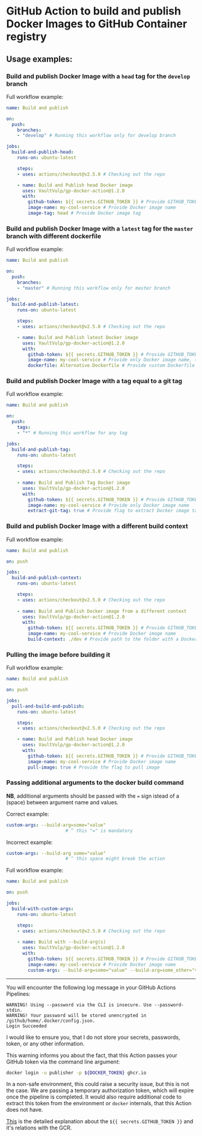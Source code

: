 # GitHub Action to build and publish Docker Images to GitHub Container registry

## Usage examples:

### Build and publish Docker Image with a `head` tag for the `develop` branch

Full workflow example:
```yaml
name: Build and publish

on: 
  push:
    branches:
    - "develop" # Running this workflow only for develop branch

jobs:
  build-and-publish-head:
    runs-on: ubuntu-latest

    steps:
    - uses: actions/checkout@v2.5.0 # Checking out the repo

    - name: Build and Publish head Docker image
      uses: VaultVulp/gp-docker-action@1.2.0
      with:
        github-token: ${{ secrets.GITHUB_TOKEN }} # Provide GITHUB_TOKEN to login into the GitHub Packages
        image-name: my-cool-service # Provide Docker image name
        image-tag: head # Provide Docker image tag
```

### Build and publish Docker Image with a `latest` tag for the `master` branch with different dockerfile

Full workflow example:
```yaml
name: Build and publish

on: 
  push:
    branches:
    - "master" # Running this workflow only for master branch

jobs:
  build-and-publish-latest:
    runs-on: ubuntu-latest

    steps:
    - uses: actions/checkout@v2.5.0 # Checking out the repo

    - name: Build and Publish latest Docker image
      uses: VaultVulp/gp-docker-action@1.2.0
      with:
        github-token: ${{ secrets.GITHUB_TOKEN }} # Provide GITHUB_TOKEN to login into the GitHub Packages
        image-name: my-cool-service # Provide only Docker image name, tag will be automatically set to latest
        dockerfile: Alternative.Dockerfile # Provide custom Dockerfile name
```

### Build and publish Docker Image with a tag equal to a git tag

Full workflow example:
```yaml
name: Build and publish

on: 
  push:
    tags:
    - "*" # Running this workflow for any tag

jobs:
  build-and-publish-tag:
    runs-on: ubuntu-latest

    steps:
    - uses: actions/checkout@v2.5.0 # Checking out the repo
    
    - name: Build and Publish Tag Docker image
      uses: VaultVulp/gp-docker-action@1.2.0
      with:
        github-token: ${{ secrets.GITHUB_TOKEN }} # Provide GITHUB_TOKEN to login into the GitHub Packages
        image-name: my-cool-service # Provide only Docker image name
        extract-git-tag: true # Provide flag to extract Docker image tag from git reference
```

### Build and publish Docker Image with a different build context

Full workflow example:
```yaml
name: Build and publish

on: push

jobs:
  build-and-publish-context:
    runs-on: ubuntu-latest

    steps:
    - uses: actions/checkout@v2.5.0 # Checking out the repo
    
    - name: Build and Publish Docker image from a different context
      uses: VaultVulp/gp-docker-action@1.2.0
      with:
        github-token: ${{ secrets.GITHUB_TOKEN }} # Provide GITHUB_TOKEN to login into the GitHub Packages
        image-name: my-cool-service # Provide Docker image name
        build-context: ./dev # Provide path to the folder with a Dockerfile
```

### Pulling the image before building it

Full workflow example:
```yaml
name: Build and publish

on: push

jobs:
  pull-and-build-and-publish:
    runs-on: ubuntu-latest

    steps:
    - uses: actions/checkout@v2.5.0 # Checking out the repo

    - name: Build and Publish head Docker image
      uses: VaultVulp/gp-docker-action@1.2.0
      with:
        github-token: ${{ secrets.GITHUB_TOKEN }} # Provide GITHUB_TOKEN to login into the GitHub Packages
        image-name: my-cool-service # Provide Docker image name
        pull-image: true # Provide the flag to pull image
```


### Passing additional arguments to the docker build command

**NB**, additional arguments should be passed with the `=` sign istead of a ` `(space) between argument name and values.

Correct example: 
```yaml
custom-args: --build-arg=some="value" 
                      # ^ this "=" is mandatory
```
Incorrect example:
```yaml
custom-args: --build-arg some="value" 
                      # ^ this space might break the action
```

Full workflow example:
```yaml
name: Build and publish

on: push

jobs:
  build-with-custom-args:
    runs-on: ubuntu-latest

    steps:
    - uses: actions/checkout@v2.5.0 # Checking out the repo
 
    - name: Build with --build-arg(s)
      uses: VaultVulp/gp-docker-action@1.2.0
      with:
        github-token: ${{ secrets.GITHUB_TOKEN }} # Provide GITHUB_TOKEN to login into the GitHub Packages
        image-name: my-cool-service # Provide Docker image name
        custom-args: --build-arg=some="value" --build-arg=some_other="value" # Pass some additional arguments to the docker build command
```

------

You will encounter the following log message in your GitHub Actions Pipelines:

```
WARNING! Using --password via the CLI is insecure. Use --password-stdin.
WARNING! Your password will be stored unencrypted in /github/home/.docker/config.json.
Login Succeeded
```

I would like to ensure you, that I do not store your secrets, passwords, token, or any other information.

This warning informs you about the fact, that this Action passes your GitHub token via the command line argument:
```bash
docker login -u publisher -p ${DOCKER_TOKEN} ghcr.io
```

In a non-safe environment, this could raise a security issue, but this is not the case. We are passing a temporary authorization token, which will expire once the pipeline is completed. It would also require additional code to extract this token from the environment or `docker` internals, that this Action does not have.

[This](https://docs.github.com/en/packages/managing-github-packages-using-github-actions-workflows/publishing-and-installing-a-package-with-github-actions#upgrading-a-workflow-that-accesses-a-registry-using-a-personal-access-token
) is the detailed explanation about the `${{ secrets.GITHUB_TOKEN }}` and it's relations with the GCR.
